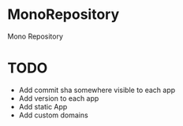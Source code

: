 # MonoRepository
Mono Repository


# TODO

* Add commit sha somewhere visible to each app
* Add version to each app
* Add static App
* Add custom domains